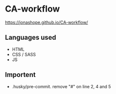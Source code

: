 # CA-workflow

https://jonashope.github.io/CA-workflow/

## Languages used
- HTML
- CSS / SASS
- JS

## Importent

- .husky/pre-commit. remove "#" on line 2, 4 and 5
